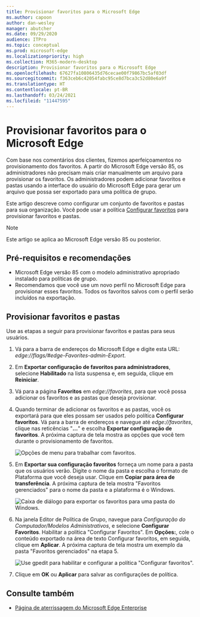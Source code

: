 ```yaml
---
title: Provisionar favoritos para o Microsoft Edge
ms.author: capoon
author: dan-wesley
manager: abutcher
ms.date: 09/29/2020
audience: ITPro
ms.topic: conceptual
ms.prod: microsoft-edge
ms.localizationpriority: high
ms.collection: M365-modern-desktop
description: Provisionar favoritos para o Microsoft Edge
ms.openlocfilehash: 67627fa10806435d76cecae00f79867bc5af03df
ms.sourcegitcommit: f363ceb6c42054fabc95ce8d7bca3c52d80e6a9f
ms.translationtype: HT
ms.contentlocale: pt-BR
ms.lasthandoff: 03/24/2021
ms.locfileid: "11447595"
---
```

# <a name="provision-favorites-for-microsoft-edge"></a>Provisionar favoritos para o Microsoft Edge

Com base nos comentários dos clientes, fizemos aperfeiçoamentos no provisionamento dos favoritos. A partir do Microsoft Edge versão 85, os administradores não precisam mais criar manualmente um arquivo para provisionar os favoritos. Os administradores podem adicionar favoritos e pastas usando a interface do usuário do Microsoft Edge para gerar um arquivo que possa ser exportado para uma política de grupo.

Este artigo descreve como configurar um conjunto de favoritos e pastas para sua organização. Você pode usar a política [Configurar favoritos](//DeployEdge/microsoft-edge-policies#configure-favorites) para provisionar favoritos e pastas.

> [!NOTE]
> Este artigo se aplica ao Microsoft Edge versão 85 ou posterior.

## <a name="prerequisites-and-recommendations"></a>Pré-requisitos e recomendações

- Microsoft Edge versão 85 com o modelo administrativo apropriado instalado para políticas de grupo.
- Recomendamos que você use um novo perfil no Microsoft Edge para provisionar esses favoritos. Todos os favoritos salvos com o perfil serão incluídos na exportação.  

## <a name="provision-favorites-and-folders"></a>Provisionar favoritos e pastas

Use as etapas a seguir para provisionar favoritos e pastas para seus usuários.

1. Vá para a barra de endereços do Microsoft Edge e digite esta URL: *edge://flags/#edge-Favorites-admin-Export*.
2. Em **Exportar configuração de favoritos para administradores**, selecione **Habilitado** na lista suspensa e, em seguida, clique em **Reiniciar**.

3. Vá para a página **Favoritos** em *edge://favorites*, para que você possa adicionar os favoritos e as pastas que deseja provisionar.

<!--
4. On the **Favorites bar**, click **Add folder**. The folder structure of favorites that are set in the profile you're using will be reflected in the folder you provision for your users. The next screenshot shows "Managed favorites", the folder we'll use to provision favorites.

   ![Add a folder](media/edge-learnmore-provision-favorites/provision-favorites-add-folder.png)

   > [!TIP]
   > Add existing folders that contain favorites you want to provision for your users.

5. Select "Managed favorites" and then click **Add favorite**. The next screenshot shows the favorite we've added.

   ![Add a favorite](media/edge-learnmore-provision-favorites/provision-favorites-add-favorite.png)-->

4. Quando terminar de adicionar os favoritos e as pastas, você os exportará para que eles possam ser usados pelo política **Configurar favoritos**. Vá para a barra de endereços e navegue até *edge://favorites*, clique nas reticências "**...**" e escolha **Exportar configuração de favoritos**. A próxima captura de tela mostra as opções que você tem durante o provisionamento de favoritos.

   ![Opções de menu para trabalhar com favoritos.](media/edge-learnmore-provision-favorites/provision-favorites-menu-options.png)

5. Em **Exportar sua configuração favoritos** forneça um nome para a pasta que os usuários verão. Digite o nome da pasta e escolha o formato de Plataforma que você deseja usar. Clique em **Copiar para área de transferência**. A próxima captura de tela mostra "Favoritos gerenciados" para o nome da pasta e a plataforma é o Windows.

   ![Caixa de diálogo para exportar os favoritos para uma pasta do Windows.](media/edge-learnmore-provision-favorites/provision-favorites-export.png)

6. Na janela Editor de Política de Grupo, navegue para *Configuração do Computador/Modelos Administrativos*, e selecione **Configurar Favoritos**. Habilitar a política "Configurar Favoritos". Em **Opções:**, cole o conteúdo exportado na área de texto Configurar favoritos, em seguida, clique em **Aplicar**. A próxima captura de tela mostra um exemplo da pasta "Favoritos gerenciados" na etapa 5.

   ![Use gpedit para habilitar e configurar a política "Configurar favoritos".](media/edge-learnmore-provision-favorites/provision-favorites-gpedit.png)

7. Clique em **OK** ou **Aplicar** para salvar as configurações de política.

## <a name="see-also"></a>Consulte também

- [Página de aterrissagem do Microsoft Edge Enterprise](https://aka.ms/EdgeEnterprise)